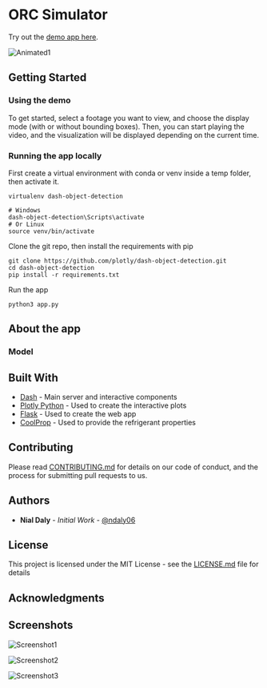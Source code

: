# ORC Simulator


Try out the [demo app here](https://orcsimulator.herokuapp.com/).

![Animated1](images/Animated1.gif)


## Getting Started

### Using the demo

To get started, select a footage you want to view, and choose the display mode (with or without bounding boxes). Then, you can start playing the video, and the visualization will be displayed depending on the current time.

### Running the app locally

First create a virtual environment with conda or venv inside a temp folder, then activate it.

```
virtualenv dash-object-detection

# Windows
dash-object-detection\Scripts\activate
# Or Linux
source venv/bin/activate
```

Clone the git repo, then install the requirements with pip
```
git clone https://github.com/plotly/dash-object-detection.git
cd dash-object-detection
pip install -r requirements.txt
```

Run the app
```
python3 app.py
```

## About the app


### Model


## Built With

* [Dash](https://dash.plot.ly/) - Main server and interactive components
* [Plotly Python](https://plot.ly/python/) - Used to create the interactive plots
* [Flask](http://flask.pocoo.org) - Used to create the web app
* [CoolProp](http://www.coolprop.org) - Used to provide the refrigerant properties

## Contributing

Please read [CONTRIBUTING.md](CONTRIBUTING.md) for details on our code of conduct, and the process for submitting pull requests to us.

## Authors

* **Nial Daly** - *Initial Work* - [@ndaly06](https://github.com/ndaly06)

## License

This project is licensed under the MIT License - see the [LICENSE.md](LICENSE.md) file for details

## Acknowledgments

## Screenshots
![Screenshot1](images/Screenshot1.png)

![Screenshot2](images/Screenshot2.png)

![Screenshot3](images/Screenshot3.png)

